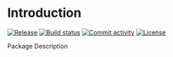 # Introduction

[![Release](https://img.shields.io/github/v/release/biocommons/bioutils)](https://img.shields.io/github/v/release/biocommons/bioutils)
[![Build status](https://img.shields.io/github/actions/workflow/status/biocommons/bioutils/main.yml?branch=main)](https://github.com/biocommons/bioutils/actions/workflows/main.yml?query=branch%3Amain)
[![Commit activity](https://img.shields.io/github/commit-activity/m/biocommons/bioutils)](https://img.shields.io/github/commit-activity/m/biocommons/bioutils)
[![License](https://img.shields.io/github/license/biocommons/bioutils)](https://img.shields.io/github/license/biocommons/bioutils)

Package Description
